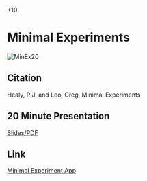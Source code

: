 +10

# Minimal Experiments

![MinEx20](../files/Images/MinEx20.gif)

## Citation 

Healy, P.J. and Leo, Greg, Minimal Experiments

## 20 Minute Presentation

[Slides/PDF](files/Presentations/MinEx20.pdf)

## Link 

[Minimal Experiment App](https://gregleo-econ.shinyapps.io/minimalexperiments/)

